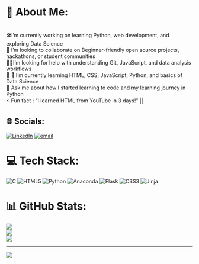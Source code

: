 # 💫 About Me:
<br>🛠️I’m currently working on learning Python, web development, and exploring Data Science <br>🤝 I’m looking to collaborate on Beginner-friendly open source projects, hackathons, or student communities            <br> 🙋‍♂️I’m looking for help with understanding Git, JavaScript, and data analysis workflows               <br>🌱 🌱 I’m currently learning HTML, CSS, JavaScript, Python, and basics of Data Science                        <br>💬 Ask me about how I started learning to code and my learning journey in Python                    <br>⚡ Fun fact : “I learned HTML from YouTube in 3 days!”         ||<br>   


## 🌐 Socials:
[![LinkedIn](https://img.shields.io/badge/LinkedIn-%230077B5.svg?logo=linkedin&logoColor=white)](https://linkedin.com/in/arya-chandravanshi) [![email](https://img.shields.io/badge/Email-D14836?logo=gmail&logoColor=white)](mailto:chandravanshiarya39@gmail.com) 

# 💻 Tech Stack:
![C](https://img.shields.io/badge/c-%2300599C.svg?style=for-the-badge&logo=c&logoColor=white) ![HTML5](https://img.shields.io/badge/html5-%23E34F26.svg?style=for-the-badge&logo=html5&logoColor=white) ![Python](https://img.shields.io/badge/python-3670A0?style=for-the-badge&logo=python&logoColor=ffdd54) ![Anaconda](https://img.shields.io/badge/Anaconda-%2344A833.svg?style=for-the-badge&logo=anaconda&logoColor=white) ![Flask](https://img.shields.io/badge/flask-%23000.svg?style=for-the-badge&logo=flask&logoColor=white) ![CSS3](https://img.shields.io/badge/css3-%231572B6.svg?style=for-the-badge&logo=css3&logoColor=white) ![Jinja](https://img.shields.io/badge/jinja-white.svg?style=for-the-badge&logo=jinja&logoColor=black)
# 📊 GitHub Stats:
![](https://github-readme-stats.vercel.app/api?username=Arya-ch26&theme=dark&hide_border=false&include_all_commits=false&count_private=false)<br/>
![](https://nirzak-streak-stats.vercel.app/?user=Arya-ch26&theme=dark&hide_border=false)<br/>
![](https://github-readme-stats.vercel.app/api/top-langs/?username=Arya-ch26&theme=dark&hide_border=false&include_all_commits=false&count_private=false&layout=compact)

---
[![](https://visitcount.itsvg.in/api?id=Arya-ch26&icon=0&color=0)](https://visitcount.itsvg.in)

<!-- Proudly created with GPRM ( https://gprm.itsvg.in ) -->
